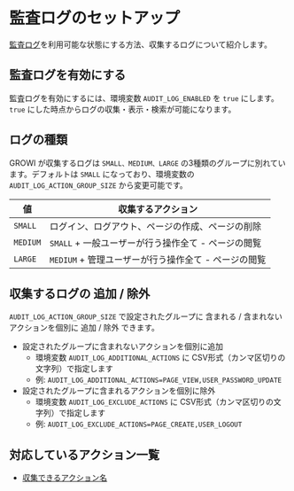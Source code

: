 # 監査ログのセットアップ

[監査ログ](/ja/admin-guide/management-cookbook/audit-log.html)を利用可能な状態にする方法、収集するログについて紹介します。

## 監査ログを有効にする

監査ログを有効にするには、環境変数 `AUDIT_LOG_ENABLED` を `true` にします。`true` にした時点からログの収集・表示・検索が可能になります。

## ログの種類

GROWI が収集するログは `SMALL、MEDIUM、LARGE` の3種類のグループに別れています。デフォルトは `SMALL` になっており、環境変数の `AUDIT_LOG_ACTION_GROUP_SIZE` から変更可能です。

| 値 | 収集するアクション |
| ------------------- | ---------- |
| `SMALL` | ログイン、ログアウト、ページの作成、ページの削除 |
| `MEDIUM` | `SMALL` + 一般ユーザーが行う操作全て - ページの閲覧 |
| `LARGE` | `MEDIUM` +  管理ユーザーが行う操作全て - ページの閲覧 |

## 収集するログの 追加 / 除外

`AUDIT_LOG_ACTION_GROUP_SIZE` で設定されたグループに 含まれる / 含まれない アクションを個別に 追加 / 除外 できます。

- 設定されたグループに含まれないアクションを個別に追加
  - 環境変数 `AUDIT_LOG_ADDITIONAL_ACTIONS` に CSV形式（カンマ区切りの文字列）で指定します
  - 例: `AUDIT_LOG_ADDITIONAL_ACTIONS=PAGE_VIEW,USER_PASSWORD_UPDATE`
- 設定されたグループに含まれるアクションを個別に除外
  - 環境変数 `AUDIT_LOG_EXCLUDE_ACTIONS` に CSV形式（カンマ区切りの文字列）で指定します
  - 例: `AUDIT_LOG_EXCLUDE_ACTIONS=PAGE_CREATE,USER_LOGOUT`

## 対応しているアクション一覧

- [収集できるアクション名](https://github.com/weseek/growi/blob/master/packages/app/src/interfaces/activity.ts#L9)
